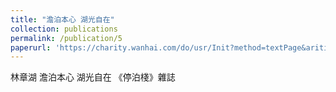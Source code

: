 ```yaml
---
title: "澹泊本心 湖光自在"
collection: publications
permalink: /publication/5
paperurl: 'https://charity.wanhai.com/do/usr/Init?method=textPage&ariticle_id=ARITICLE20210524100806744&objI&fbclid=IwAR25_OWBIPzPWZp90m60PVLHVsdbmGo-TV3wmvfxO2ubWe_igFS0hxfW41Y'
---
```


林章湖	澹泊本心 湖光自在
《停泊棧》雜誌
